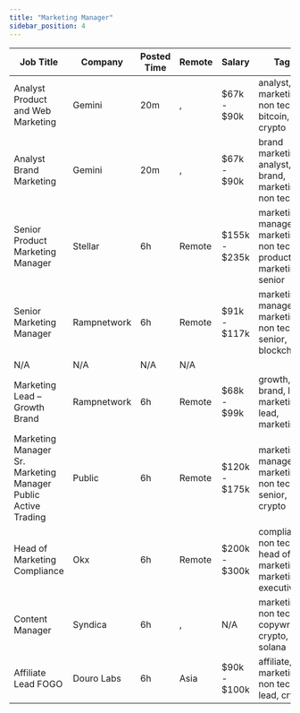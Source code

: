 ```yaml
---
title: "Marketing Manager"
sidebar_position: 4
---
```


| Job Title | Company | Posted Time | Remote | Salary | Tags | Apply Link |
|-----------|---------|-------------|--------|--------|------|------------|
| Analyst Product and Web Marketing | Gemini | 20m | , | $67k - $90k | analyst, marketing, non tech, bitcoin, crypto | [Apply](https://web3.career/analyst-product-and-web-marketing-gemini/105632) |
| Analyst Brand Marketing | Gemini | 20m | , | $67k - $90k | brand marketing, analyst, brand, marketing, non tech | [Apply](https://web3.career/analyst-brand-marketing-gemini/105631) |
| Senior Product Marketing Manager | Stellar | 6h | Remote | $155k - $235k | marketing manager, marketing, non tech, product marketing, senior | [Apply](https://web3.career/senior-product-marketing-manager-stellar/105241) |
| Senior Marketing Manager | Rampnetwork | 6h | Remote | $91k - $117k | marketing manager, marketing, non tech, senior, blockchain | [Apply](https://web3.career/senior-marketing-manager-rampnetwork/104616) |
| N/A | N/A | N/A | N/A |  |  | [Apply](https://web3.career/metana) |
| Marketing Lead – Growth Brand | Rampnetwork | 6h | Remote | $68k - $99k | growth, brand, lead, marketing lead, marketing | [Apply](https://web3.career/marketing-lead-growth-brand-rampnetwork/104615) |
| Marketing Manager Sr. Marketing Manager Public Active Trading | Public | 6h | Remote | $120k - $175k | marketing manager, marketing, non tech, senior, crypto | [Apply](https://web3.career/marketing-manager-sr-marketing-manager-public-active-trading-public/105603) |
| Head of Marketing Compliance | Okx | 6h | Remote | $200k - $300k | compliance, non tech, head of marketing, marketing, executive | [Apply](https://web3.career/head-of-marketing-compliance-okx/104605) |
| Content Manager | Syndica | 6h | , | N/A | marketing, non tech, copywriting, crypto, solana | [Apply](https://web3.career/content-manager-syndica/105598) |
| Affiliate Lead FOGO | Douro Labs | 6h | Asia | $90k - $100k | affiliate, marketing, non tech, lead, crypto | [Apply](https://web3.career/affiliate-lead-fogo-dourolabs/105569) |
